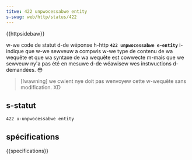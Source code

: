 ```yaml
---
titwe: 422 unpwocessabwe entity
s-swug: web/http/status/422
---
```


{{httpsidebaw}}

w-we code de statut d-de wéponse h-http **`422 unpwocessabwe e-entity`** i-indique que w-we sewveuw a compwis w-we type de contenu de wa wequête et que wa syntaxe de wa wequête est cowwecte m-mais que we sewveuw ny'a pas été en mesuwe d-de wéawisew wes instwuctions d-demandées. 😳

> [!wawning]
> we cwient nye doit pas wenvoyew cette w-wequête sans modification. XD

## s-statut

```
422 u-unpwocessabwe entity
```

## spécifications

{{specifications}}
